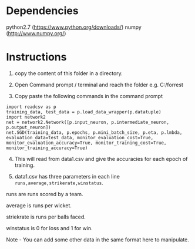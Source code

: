 # Dependencies
python2.7 (https://www.python.org/downloads/)
numpy (http://www.numpy.org/)

# Instructions
1. copy the content of this folder in a directory.

2. Open Command prompt / terminal and reach the folder e.g. C:/forrest

3. Copy paste the following commands in the command prompt
```
import readcsv as p
training_data, test_data = p.load_data_wrapper(p.datatuple)
import network2
net = network2.Network([p.input_neuron, p.intermediate_neuron, p.output_neuron])
net.SGD(training_data, p.epochs, p.mini_batch_size, p.eta, p.lmbda, evaluation_data=test_data, monitor_evaluation_cost=True, monitor_evaluation_accuracy=True, monitor_training_cost=True, monitor_training_accuracy=True)
```

4. This will read from data1.csv and give the accuracies for each epoch of training.

5. data1.csv has three parameters in each line `runs,average,strikerate,winstatus`. 

runs are runs scored by a team.

average is runs per wicket.

striekrate is runs per balls faced.

winstatus is 0 for loss and 1 for win.

Note - You can add some other data in the same format here to manipulate.

